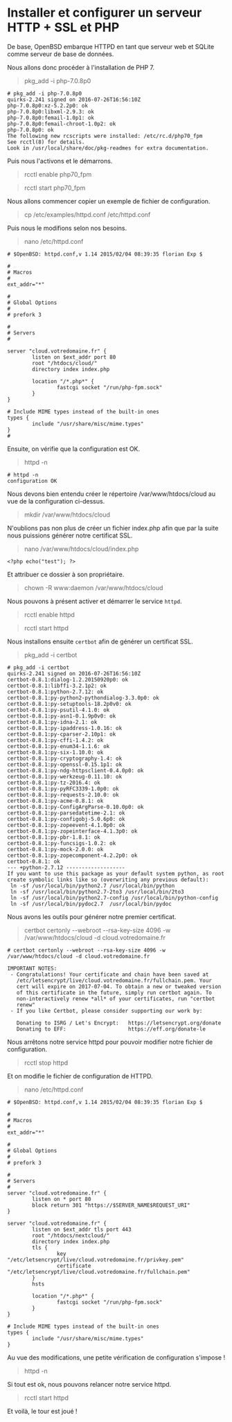 # Installer et configurer un serveur HTTP + SSL et PHP

De base, OpenBSD embarque HTTPD en tant que serveur web et SQLite comme serveur de base de données.

Nous allons donc procéder à l'installation de PHP 7.

> pkg_add -i php-7.0.8p0

```
# pkg_add -i php-7.0.8p0
quirks-2.241 signed on 2016-07-26T16:56:10Z
php-7.0.8p0:xz-5.2.2p0: ok
php-7.0.8p0:libxml-2.9.3: ok
php-7.0.8p0:femail-1.0p1: ok
php-7.0.8p0:femail-chroot-1.0p2: ok
php-7.0.8p0: ok
The following new rcscripts were installed: /etc/rc.d/php70_fpm
See rcctl(8) for details.
Look in /usr/local/share/doc/pkg-readmes for extra documentation.
```

Puis nous l'activons et le démarrons.

> rcctl enable php70_fpm

> rcctl start php70_fpm

Nous allons commencer copier un exemple de fichier de configuration.

> cp /etc/examples/httpd.conf /etc/httpd.conf

Puis nous le modifions selon nos besoins.

> nano /etc/httpd.conf

```
# $OpenBSD: httpd.conf,v 1.14 2015/02/04 08:39:35 florian Exp $

#
# Macros
#
ext_addr="*"

#
# Global Options
#
# prefork 3

#
# Servers
#

server "cloud.votredomaine.fr" {
        listen on $ext_addr port 80
        root "/htdocs/cloud/"
        directory index index.php

        location "/*.php*" {
                fastcgi socket "/run/php-fpm.sock"
        }
}

# Include MIME types instead of the built-in ones
types {
        include "/usr/share/misc/mime.types"
}
#
```

Ensuite, on vérifie que la configuration est OK.

> httpd -n

```
# httpd -n
configuration OK
```

Nous devons bien entendu créer le répertoire /var/www/htdocs/cloud au vue de la configuration ci-dessus.

> mkdir /var/www/htdocs/cloud

N'oublions pas non plus de créer un fichier index.php afin que par la suite nous puissions générer notre certificat SSL.

> nano /var/www/htdocs/cloud/index.php

```
<?php echo("test"); ?>
```

Et attribuer ce dossier à son propriétaire.

> chown -R www:daemon /var/www/htdocs/cloud

Nous pouvons à présent activer et démarrer le service `httpd`.

> rcctl enable httpd

> rcctl start httpd

Nous installons ensuite `certbot` afin de générer un certificat SSL.

> pkg_add -i certbot

```
# pkg_add -i certbot
quirks-2.241 signed on 2016-07-26T16:56:10Z
certbot-0.8.1:dialog-1.2.20150920p0: ok
certbot-0.8.1:libffi-3.2.1p2: ok
certbot-0.8.1:python-2.7.12: ok
certbot-0.8.1:py-python2-pythondialog-3.3.0p0: ok
certbot-0.8.1:py-setuptools-18.2p0v0: ok
certbot-0.8.1:py-psutil-4.1.0: ok
certbot-0.8.1:py-asn1-0.1.9p0v0: ok
certbot-0.8.1:py-idna-2.1: ok
certbot-0.8.1:py-ipaddress-1.0.16: ok
certbot-0.8.1:py-cparser-2.10p1: ok
certbot-0.8.1:py-cffi-1.4.2: ok
certbot-0.8.1:py-enum34-1.1.6: ok
certbot-0.8.1:py-six-1.10.0: ok
certbot-0.8.1:py-cryptography-1.4: ok
certbot-0.8.1:py-openssl-0.15.1p1: ok
certbot-0.8.1:py-ndg-httpsclient-0.4.0p0: ok
certbot-0.8.1:py-werkzeug-0.11.10: ok
certbot-0.8.1:py-tz-2016.4: ok
certbot-0.8.1:py-pyRFC3339-1.0p0: ok
certbot-0.8.1:py-requests-2.10.0: ok
certbot-0.8.1:py-acme-0.8.1: ok
certbot-0.8.1:py-ConfigArgParse-0.10.0p0: ok
certbot-0.8.1:py-parsedatetime-2.1: ok
certbot-0.8.1:py-configobj-5.0.6p0: ok
certbot-0.8.1:py-zopeevent-4.1.0p0: ok
certbot-0.8.1:py-zopeinterface-4.1.3p0: ok
certbot-0.8.1:py-pbr-1.8.1: ok
certbot-0.8.1:py-funcsigs-1.0.2: ok
certbot-0.8.1:py-mock-2.0.0: ok
certbot-0.8.1:py-zopecomponent-4.2.2p0: ok
certbot-0.8.1: ok
--- +python-2.7.12 -------------------
If you want to use this package as your default system python, as root
create symbolic links like so (overwriting any previous default):
 ln -sf /usr/local/bin/python2.7 /usr/local/bin/python
 ln -sf /usr/local/bin/python2.7-2to3 /usr/local/bin/2to3
 ln -sf /usr/local/bin/python2.7-config /usr/local/bin/python-config
 ln -sf /usr/local/bin/pydoc2.7  /usr/local/bin/pydoc
```

Nous avons les outils pour générer notre premier certificat.

> certbot certonly --webroot --rsa-key-size 4096 -w /var/www/htdocs/cloud -d cloud.votredomaine.fr

```
# certbot certonly --webroot --rsa-key-size 4096 -w /var/www/htdocs/cloud -d cloud.votredomaine.fr

IMPORTANT NOTES:
 - Congratulations! Your certificate and chain have been saved at
   /etc/letsencrypt/live/cloud.votredomaine.fr/fullchain.pem. Your
   cert will expire on 2017-07-04. To obtain a new or tweaked version
   of this certificate in the future, simply run certbot again. To
   non-interactively renew *all* of your certificates, run "certbot
   renew"
 - If you like Certbot, please consider supporting our work by:

   Donating to ISRG / Let's Encrypt:   https://letsencrypt.org/donate
   Donating to EFF:                    https://eff.org/donate-le
```

Nous arrêtons notre service httpd pour pouvoir modifier notre fichier de configuration.

> rcctl stop httpd

Et on modifie le fichier de configuration de HTTPD.

> nano /etc/httpd.conf

```
# $OpenBSD: httpd.conf,v 1.14 2015/02/04 08:39:35 florian Exp $

#
# Macros
#
ext_addr="*"

#
# Global Options
#
# prefork 3

#
# Servers
#
server "cloud.votredomaine.fr" {
        listen on * port 80
        block return 301 "https://$SERVER_NAME$REQUEST_URI"
}

server "cloud.votredomaine.fr" {
        listen on $ext_addr tls port 443
        root "/htdocs/nextcloud/"
        directory index index.php
        tls {
                key "/etc/letsencrypt/live/cloud.votredomaine.fr/privkey.pem"
                certificate "/etc/letsencrypt/live/cloud.votredomaine.fr/fullchain.pem"
        }
        hsts

        location "/*.php*" {
                fastcgi socket "/run/php-fpm.sock"
        }
}

# Include MIME types instead of the built-in ones
types {
        include "/usr/share/misc/mime.types"
}
```

Au vue des modifications, une petite vérification de configuration s'impose !

> httpd -n

Si tout est ok, nous pouvons relancer notre service httpd.

> rcctl start httpd

Et voilà, le tour est joué !

